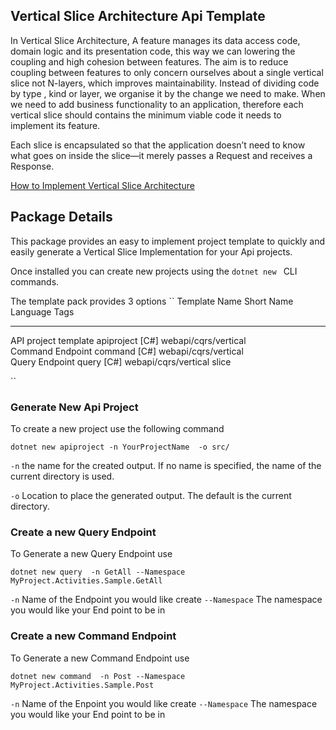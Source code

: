 
## Vertical Slice Architecture Api Template

In Vertical Slice Architecture, A feature manages its data access code, domain logic and its presentation code, this way we can lowering the coupling and high cohesion between features. The aim is to reduce coupling between features to only concern ourselves about a single vertical slice not N-layers, which improves maintainability. Instead of dividing code by type , kind or layer, we organise it by the change we need to make. When we need to add business functionality to an application, therefore each vertical slice should contains the minimum viable code it needs to implement its feature.

Each slice is encapsulated so that the application doesn’t need to know what goes on inside the slice—it merely passes a Request and receives a Response.

[How to Implement Vertical Slice Architecture](https://garywoodfine.com/implementing-vertical-slice-architecture/ "How to Implement Vertical Slice Architecture | Gary Woodfine")


## Package Details

This package provides an easy to implement project template to quickly and easily generate a Vertical Slice Implementation for your Api projects.

Once installed you can create new projects using the `dotnet new ` CLI commands.

The template pack provides 3 options
``
Template Name         Short Name  Language  Tags                      
--------------------  ----------  --------  --------------------------
API project template  apiproject  [C#]      webapi/cqrs/vertical      
Command Endpoint      command     [C#]      webapi/cqrs/vertical      
Query Endpoint        query       [C#]      webapi/cqrs/vertical slice

``

### Generate New Api Project

To create a new project use the following command

`dotnet new apiproject -n YourProjectName  -o src/`

`-n` the name for the created output. If no name is specified, the name of the current directory is used.

`-o` Location to place the generated output. The default is the current directory.

### Create a new Query Endpoint

To Generate a new Query Endpoint use

`dotnet new query  -n GetAll --Namespace MyProject.Activities.Sample.GetAll`

`-n` Name of the Endpoint you would like create
`--Namespace` The namespace you would like your End point to be in

### Create a new Command Endpoint

To Generate a new Command Endpoint use

`dotnet new command  -n Post --Namespace MyProject.Activities.Sample.Post`

`-n` Name of the Enpoint you would like create
`--Namespace` The namespace you would like your End point to be in

